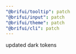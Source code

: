 ```yaml
---
"@brifui/tooltip": patch
"@brifui/input": patch
"@brifui/theme": patch
"@brifui/cli": patch
---
```


updated dark tokens
